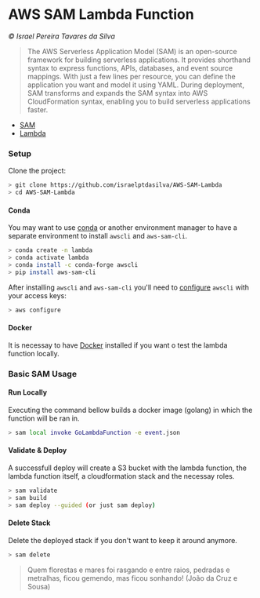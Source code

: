 # AWS SAM Lambda Function

*© Israel Pereira Tavares da Silva*

> The AWS Serverless Application Model (SAM) is an open-source framework for building serverless applications. It provides shorthand syntax to express functions, APIs, databases, and event source mappings. With just a few lines per resource, you can define the application you want and model it using YAML. During deployment, SAM transforms and expands the SAM syntax into AWS CloudFormation syntax, enabling you to build serverless applications faster.

* [SAM](https://aws.amazon.com/serverless/sam/)
* [Lambda](https://aws.amazon.com/lambda/)

### Setup

Clone the project:

```bash
> git clone https://github.com/israelptdasilva/AWS-SAM-Lambda
> cd AWS-SAM-Lambda
```

#### Conda
You may want to use [conda](https://docs.conda.io/en/latest/miniconda.html) or another environment manager to have a separate environment to install `awscli` and `aws-sam-cli`. 

```bash
> conda create -n lambda
> conda activate lambda
> conda install -c conda-forge awscli
> pip install aws-sam-cli
```
After installing `awscli` and `aws-sam-cli` you'll need to [configure](https://docs.aws.amazon.com/cli/latest/userguide/cli-chap-configure.html) `awscli` with your access keys:

```bash
> aws configure
```

#### Docker

It is necessay to have [Docker](https://docs.docker.com) installed if you want o test the lambda function locally.

### Basic SAM Usage
#### Run Locally

Executing the command bellow builds a docker image (golang) in which the function will be ran in.

```bash
> sam local invoke GoLambdaFunction -e event.json
```

#### Validate & Deploy

A successfull deploy will create a S3 bucket with the lambda function, the lambda function itself, a cloudformation stack and the necessay roles.

```bash
> sam validate
> sam build
> sam deploy --guided (or just sam deploy)
```

#### Delete Stack

Delete the deployed stack if you don't want to keep it around anymore.

```bash
> sam delete
```

> Quem florestas e mares foi rasgando
e entre raios, pedradas e metralhas,
ficou gemendo, mas ficou sonhando! (João da Cruz e Sousa)
